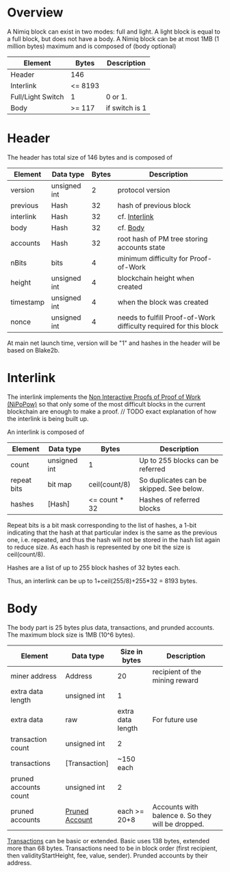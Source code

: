 # Overview
A Nimiq block can exist in two modes: full and light. A light block is equal to a full block, but does not have a body.
A Nimiq block can be at most 1MB (1 million bytes) maximum and is composed of (body optional)

| Element           | Bytes   | Description
|-------------------|---------|--------
| Header            | 146     |
| Interlink         | <= 8193 |
| Full/Light Switch | 1       | 0 or 1.
| Body              | >= 117  | if switch is 1

# Header
The header has total size of 146 bytes and is composed of

| Element   | Data type    | Bytes | Description                                                       |
|-----------|--------------|-------|-------------------------------------------------------------------|
| version   | unsigned int | 2     | protocol version                                                  |
| previous  | Hash         | 32    | hash of previous block                                            |
| interlink | Hash         | 32    | cf. [Interlink](#interlink)                                       |
| body      | Hash         | 32    | cf. [Body](#body)                                                 |
| accounts  | Hash         | 32    | root hash of PM tree storing accounts state                       |
| nBits     | bits         | 4     | minimum difficulty for Proof-of-Work                              |
| height    | unsigned int | 4     | blockchain height when created                                    |
| timestamp | unsigned int | 4     | when the block was created                                        |
| nonce     | unsigned int | 4     | needs to fulfill Proof-of-Work difficulty required for this block |

At main net launch time, version will be "1" and hashes in the header will be based on Blake2b.

# Interlink
The interlink implements the [Non Interactive Proofs of Proof of Work (NiPoPow)](https://eprint.iacr.org/2017/963.pdf) so that only some of the most difficult blocks in the current blockchain are enough to make a proof.
// TODO exact explanation of how the interlink is being built up.

An interlink is composed of

| Element     | Data type    | Bytes         | Description                              |
|-------------|--------------|---------------|------------------------------------------|
| count       | unsigned int | 1             | Up to 255 blocks can be referred         |
| repeat bits | bit map      | ceil(count/8) | So duplicates can be skipped. See below. |
| hashes      | [Hash]       | <= count * 32 | Hashes of referred blocks                |

Repeat bits is a bit mask corresponding to the list of hashes,
a 1-bit indicating that the hash at that particular index is the same as the previous one,
i.e. repeated, and thus the hash will not be stored in the hash list again to reduce size.
As each hash is represented by one bit the size is ceil(count/8).

Hashes are a list of up to 255 block hashes of 32 bytes each.

Thus, an interlink can be up to 1+ceil(255/8)+255*32 = 8193 bytes.

# Body
The body part is 25 bytes plus data, transactions, and prunded accounts.
The maximum block size is 1MB (10^6 bytes).

| Element               | Data type                     | Size in bytes     | Description                                         |
|-----------------------|-------------------------------|-------------------|-----------------------------------------------------|
| miner address         | Address                       | 20                | recipient of the mining reward                      |
| extra data length     | unsigned int                  | 1                 |                                                     |
| extra data            | raw                           | extra data length | For future use                                      |
| transaction count     | unsigned int                  | 2                 |                                                     |
| transactions          | [Transaction]                 | ~150 each         |                                                     |
| pruned accounts count | unsigned int                  | 2                 |                                                     |
| pruned accounts       | [Pruned Account](accounts.md) | each >= 20+8      | Accounts with balence `0`. So they will be dropped. |

[Transactions](./transactions) can be basic or extended.
Basic uses 138 bytes, extended more than 68 bytes.
Transactions need to be in block order (first recipient, then validityStartHeight, fee, value, sender).
Prunded accounts by their address.
